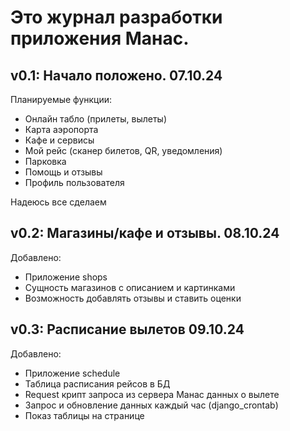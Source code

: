 # Это журнал разработки приложения Манас.

## v0.1: Начало положено. 07.10.24

Планируемые функции: 
  - Онлайн табло (прилеты, вылеты)
  - Карта аэропорта
  - Кафе и сервисы
  - Мой рейс (сканер билетов, QR, уведомления)
  - Парковка
  - Помощь и отзывы
  - Профиль пользователя

Надеюсь все сделаем

## v0.2: Магазины/кафе и отзывы. 08.10.24

Добавлено:
 - Приложение shops
 - Сущность магазинов с описанием и картинками
 - Возможность добавлять отзывы и ставить оценки

## v0.3: Расписание вылетов 09.10.24

Добавлено:
 - Приложение schedule 
 - Таблица расписания рейсов в БД
 - Request крипт запроса из сервера Манас данных о вылете
 - Запрос и обновление данных каждый час (django_crontab)
 - Показ таблицы на странице
